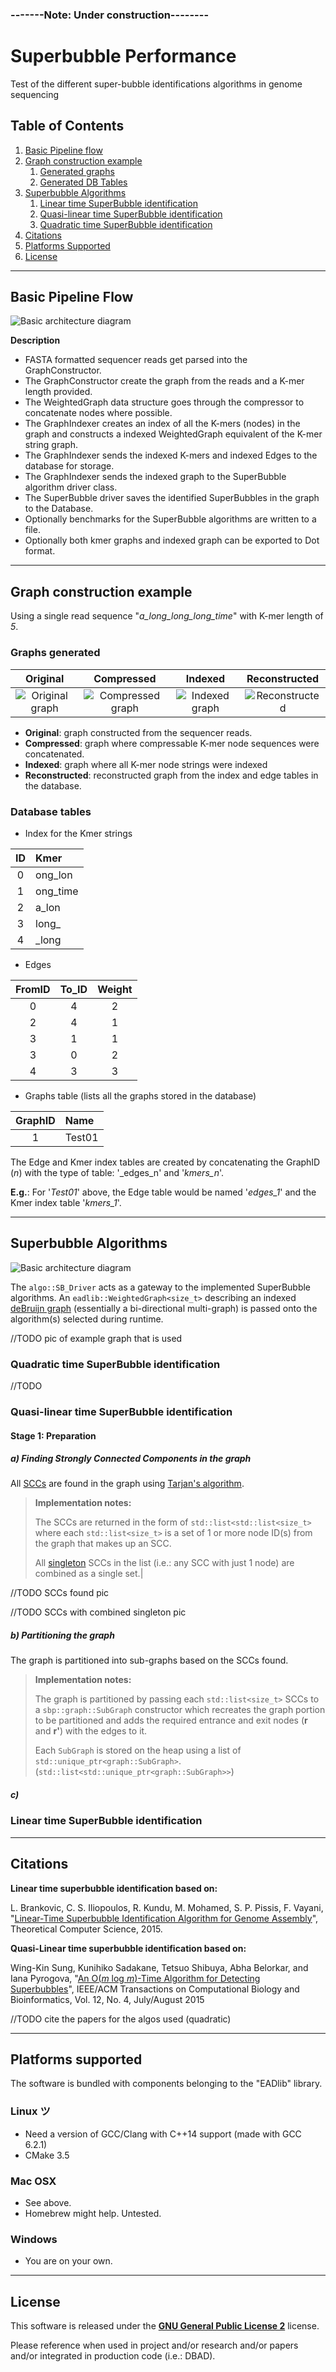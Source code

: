 ### -------Note: Under construction--------

# Superbubble Performance 

Test of the different super-bubble identifications algorithms in 
genome sequencing

## Table of Contents
1. [Basic Pipeline flow](#basic-architecture-diagram)
2. [Graph construction example](#graph-construction-example)
    1. [Generated graphs](#generated-graphs)
    2. [Generated DB Tables](#generated-tables)
3. [Superbubble Algorithms](#superbubble-algorithms)
    1. [Linear time SuperBubble identification](#linear-algo)
    2. [Quasi-linear time SuperBubble identification](#qlinear-algo)
    3. [Quadratic time SuperBubble identification](#quadratic-algo)
4. [Citations](#citations)
5. [Platforms Supported](#platforms-supported)
6. [License](#license)


---
## Basic Pipeline Flow <a name="basic-architecture-diagram"></a>

![Basic architecture diagram](docs/resources/uml/basic_pipeline.png "Basic overview")

__Description__

- FASTA formatted sequencer reads get parsed into the GraphConstructor.
- The GraphConstructor create the graph from the reads and a K-mer length provided.
- The WeightedGraph data structure goes through the compressor to concatenate nodes
  where possible.
- The GraphIndexer creates an index of all the K-mers (nodes) in the graph and
  constructs a indexed WeightedGraph equivalent of the K-mer string graph.
- The GraphIndexer sends the indexed K-mers and indexed Edges to the database for storage.
- The GraphIndexer sends the indexed graph to the SuperBubble algorithm driver class.
- The SuperBubble driver saves the identified SuperBubbles in the graph to the Database.
- Optionally benchmarks for the SuperBubble algorithms are written to a file.
- Optionally both kmer graphs and indexed graph can be exported to Dot format.


---
## Graph construction example <a name="graph-construction-example"></a>

Using a single read sequence "_a_long_long_long_time_" with K-mer length of _5_.


### Graphs generated <a name="generated-graphs"></a>

| Original | Compressed | Indexed | Reconstructed |
|:---:|:---:|:---:|:---:|
| ![Original graph](docs/resources/img/stage1.png "") |![Compressed graph](docs/resources/img/stage2.png "") |![Indexed graph](docs/resources/img/stage3.png "") |![Reconstructed](docs/resources/img/stage4.png "") 

- __Original__: graph constructed from the sequencer reads.
- __Compressed__: graph where compressable K-mer node sequences were concatenated.
- __Indexed__: graph where all K-mer node strings were indexed
- __Reconstructed__: reconstructed graph from the index and edge tables in the database.

### Database tables <a name="generated-tables"></a>

- Index for the Kmer strings

| ID  | Kmer     |
|:---:|:---------|
|  0  | ong_lon  |
|  1  | ong_time |
|  2  | a_lon    |
|  3  | long_    |
|  4  | _long    |

- Edges

| FromID | To_ID | Weight |
|:------:|:-----:|:------:|
|    0   |   4   |    2   |
|    2   |   4   |    1   |
|    3   |   1   |    1   |
|    3   |   0   |    2   |
|    4   |   3   |    3   |

- Graphs table (lists all the graphs stored in the database)

| GraphID |  Name  |
|:-------:|:-------|
|    1    | Test01 |

The Edge and Kmer index tables are created by concatenating
the GraphID (_n_) with the type of table: '_edges_n' and '_kmers_n_'.

__E.g.__: For '_Test01_' above, the Edge table would be named '_edges_1_'
and the Kmer index table '_kmers_1_'.

---
## Superbubble Algorithms <a name="superbubble-algorithms"></a>

![Basic architecture diagram](docs/resources/uml/super_bubble.png "Basic overview")

The ````algo::SB_Driver```` acts as a gateway to the implemented SuperBubble algorithms. 
An ````eadlib::WeightedGraph<size_t>```` describing an indexed 
[deBruijn graph](http://www.homolog.us/Tutorials/index.php?p=2.1&s=1) (essentially a bi-directional multi-graph)
is passed onto the algorithm(s) selected during runtime.

//TODO pic of example graph that is used

### Quadratic time SuperBubble identification <a name="quadratic-algo"></a>

//TODO

### Quasi-linear time SuperBubble identification <a name="qlinear-algo"></a>

#### Stage 1: Preparation

##### a) Finding Strongly Connected Components in the graph

All [SCCs](https://en.wikipedia.org/wiki/Strongly_connected_component) are found in the graph using 
[Tarjan's algorithm](https://en.wikipedia.org/wiki/Tarjan's_strongly_connected_components_algorithm). 

> __Implementation notes:__
>
> The SCCs are returned in the form of `std::list<std::list<size_t>` where each
> `std::list<size_t>` is a set of 1 or more node ID(s) from the graph that makes 
> up an SCC.
>
> All [singleton](https://en.wikipedia.org/wiki/Singleton_(mathematics)) SCCs in
> the list (i.e.: any SCC with just 1 node) are combined as a single set.|


//TODO SCCs found pic

//TODO SCCs with combined singleton pic

##### b) Partitioning the graph

The graph is partitioned into sub-graphs based on the SCCs found.

> __Implementation notes:__
>
> The graph is partitioned by passing each `std::list<size_t>` SCCs to a 
> `sbp::graph::SubGraph` constructor which recreates the graph portion to be
> partitioned and adds the required entrance and exit nodes (__r__ and __r'__)
> with the edges to it.
>
> Each `SubGraph` is stored on the heap using a list of `std::unique_ptr<graph::SubGraph>`.
> (`std::list<std::unique_ptr<graph::SubGraph>>`)


##### c) 



### Linear time SuperBubble identification <a name="linear-algo"></a>



---
## Citations <a name="citations"></a>

__Linear time superbubble identification based on:__ <a name="cite-linear"></a>

L. Brankovic, C. S. Iliopoulos, R. Kundu, M. Mohamed, S. P. Pissis, F. Vayani, 
"[Linear-Time Superbubble Identification Algorithm for Genome Assembly](http://www.sciencedirect.com/science/article/pii/S0304397515009147)", 
Theoretical Computer Science, 2015.

__Quasi-Linear time superbubble identification based on:__ <a name="cite-qlinear"></a>
 
Wing-Kin Sung, Kunihiko Sadakane, Tetsuo Shibuya, Abha Belorkar, and Iana Pyrogova, 
"[An O(_m_ log _m_)-Time Algorithm for Detecting Superbubbles](http://ieeexplore.ieee.org/document/6998850/?reload=true&arnumber=6998850)",
IEEE/ACM Transactions on Computational Biology and Bioinformatics, Vol. 12, No. 4, July/August 2015


//TODO cite the papers for the algos used (quadratic)


---
## Platforms supported <a name="platforms-supported"></a>

The software is bundled with components belonging to the "EADlib" library.

### Linux ツ ###
- Need a version of GCC/Clang with C++14 support (made with GCC 6.2.1)
- CMake 3.5

### Mac OSX ###

- See above.
- Homebrew might help. Untested.
 
### Windows ###

- You are on your own.

---
## License <a name="license"></a>

This software is released under the [__GNU General Public License 2__](https://www.gnu.org/licenses/old-licenses/gpl-2.0.en.html) license.

Please reference when used in project and/or research and/or papers and/or integrated in production code (i.e.: DBAD).